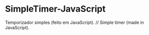 # SimpleTimer-JavaScript
Temporizador simples (feito em JavaScript). // Simple timer (made in JavaScript).
